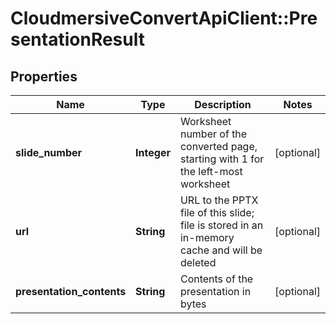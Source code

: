 # CloudmersiveConvertApiClient::PresentationResult

## Properties
Name | Type | Description | Notes
------------ | ------------- | ------------- | -------------
**slide_number** | **Integer** | Worksheet number of the converted page, starting with 1 for the left-most worksheet | [optional] 
**url** | **String** | URL to the PPTX file of this slide; file is stored in an in-memory cache and will be deleted | [optional] 
**presentation_contents** | **String** | Contents of the presentation in bytes | [optional] 


